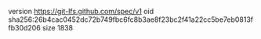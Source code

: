 version https://git-lfs.github.com/spec/v1
oid sha256:26b4cac0452dc72b749fbc6fc8b3ae8f23bc2f41a22cc5be7eb0813ffb30d206
size 1838
